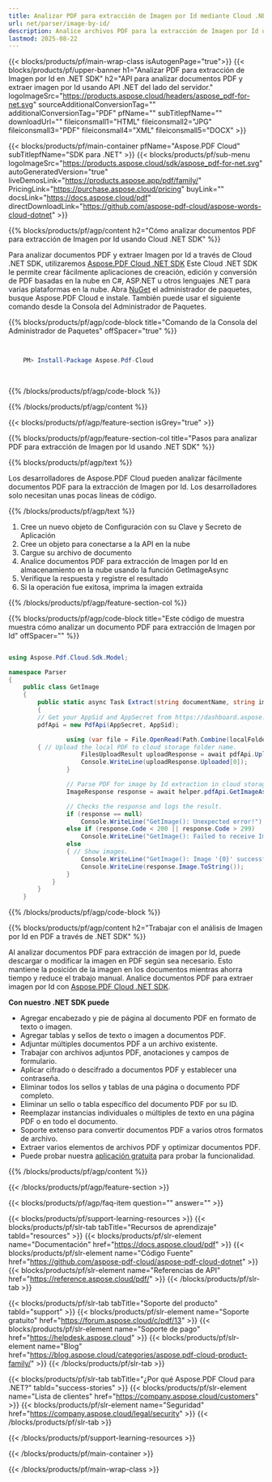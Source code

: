 ```yaml
---
title: Analizar PDF para extracción de Imagen por Id mediante Cloud .NET SDK
url: net/parser/image-by-id/
description: Analice archivos PDF para la extracción de Imagen por Id usando Aspose.PDF Cloud SDK para .NET. Mejore la capacidad de descubrimiento e indexación.
lastmod: 2025-08-22
---
```


{{< blocks/products/pf/main-wrap-class isAutogenPage="true">}}
{{< blocks/products/pf/upper-banner h1="Analizar PDF para extracción de Imagen por Id en .NET SDK" h2="API para analizar documentos PDF y extraer imagen por Id usando API .NET del lado del servidor." logoImageSrc="https://products.aspose.cloud/headers/aspose_pdf-for-net.svg" sourceAdditionalConversionTag="" additionalConversionTag="PDF" pfName="" subTitlepfName="" downloadUrl="" fileiconsmall1="HTML" fileiconsmall2="JPG" fileiconsmall3="PDF" fileiconsmall4="XML" fileiconsmall5="DOCX" >}}

{{< blocks/products/pf/main-container pfName="Aspose.PDF Cloud" subTitlepfName="SDK para .NET" >}}
{{< blocks/products/pf/sub-menu logoImageSrc="https://products.aspose.cloud/sdk/aspose_pdf-for-net.svg"
autoGeneratedVersion="true"
liveDemosLink="https://products.aspose.app/pdf/family/" PricingLink="https://purchase.aspose.cloud/pricing" buyLink="" docsLink="https://docs.aspose.cloud/pdf"  directDownloadLink="https://github.com/aspose-pdf-cloud/aspose-words-cloud-dotnet" >}}

{{% blocks/products/pf/agp/content h2="Cómo analizar documentos PDF para extracción de Imagen por Id usando Cloud .NET SDK" %}}

Para analizar documentos PDF y extraer Imagen por Id a través de Cloud .NET SDK, utilizaremos
[Aspose.PDF Cloud .NET SDK](https://products.aspose.cloud/pdf/net/)
Este Cloud .NET SDK le permite crear fácilmente aplicaciones de creación, edición y conversión de PDF basadas en la nube en C#, ASP.NET u otros lenguajes .NET para varias plataformas en la nube. Abra
[NuGet](https://www.nuget.org/packages/Aspose.Pdf-Cloud)
el administrador de paquetes, busque
Aspose.PDF Cloud
e instale. También puede usar el siguiente comando desde la Consola del Administrador de Paquetes.

{{% blocks/products/pf/agp/code-block title="Comando de la Consola del Administrador de Paquetes" offSpacer="true" %}}

```powershell

     
    PM> Install-Package Aspose.Pdf-Cloud
     
     

```

{{% /blocks/products/pf/agp/code-block %}}

{{% /blocks/products/pf/agp/content %}}

{{< blocks/products/pf/agp/feature-section isGrey="true" >}}

{{% blocks/products/pf/agp/feature-section-col title="Pasos para analizar PDF para extracción de Imagen por Id usando .NET SDK" %}}

{{% blocks/products/pf/agp/text %}}

Los desarrolladores de Aspose.PDF Cloud pueden analizar fácilmente documentos PDF para la extracción de Imagen por Id. Los desarrolladores solo necesitan unas pocas líneas de código.

{{% /blocks/products/pf/agp/text %}}

1. Cree un nuevo objeto de Configuración con su Clave y Secreto de Aplicación
1. Cree un objeto para conectarse a la API en la nube
1. Cargue su archivo de documento
1. Analice documentos PDF para extracción de Imagen por Id en almacenamiento en la nube usando la función GetImageAsync
1. Verifique la respuesta y registre el resultado
1. Si la operación fue exitosa, imprima la imagen extraída

{{% /blocks/products/pf/agp/feature-section-col %}}

{{% blocks/products/pf/agp/code-block title="Este código de muestra muestra cómo analizar un documento PDF para extracción de Imagen por Id" offSpacer="" %}}

```cs

using Aspose.Pdf.Cloud.Sdk.Model;

namespace Parser
{
    public class GetImage
    {
        public static async Task Extract(string documentName, string imageId, string remoteFolder)
        {
		// Get your AppSid and AppSecret from https://dashboard.aspose.cloud (free registration required). 
		pdfApi = new PdfApi(AppSecret, AppSid);

                using (var file = File.OpenRead(Path.Combine(localFolder, documentName)))
		{ // Upload the local PDF to cloud storage folder name.
                    FilesUploadResult uploadResponse = await pdfApi.UploadFileAsync(Path.Combine(remoteFolder, documentName), documentName);
                    Console.WriteLine(uploadResponse.Uploaded[0]);
                }

                // Parse PDF for image by Id extraction in cloud storage.
                ImageResponse response = await helper.pdfApi.GetImageAsync(documentName, imageId, folder: remoteFolder);

                // Checks the response and logs the result.
                if (response == null)
                    Console.WriteLine("GetImage(): Unexpected error!");
                else if (response.Code < 200 || response.Code > 299)
                    Console.WriteLine("GetImage(): Failed to receive Image from the document.");
                else
                { // Show images.
                    Console.WriteLine("GetImage(): Image '{0}' successfully received from the document '{1}.", imageId, documentName);
                    Console.WriteLine(response.Image.ToString());
                }
            }
        }
    }
```

{{% /blocks/products/pf/agp/code-block %}}

{{% blocks/products/pf/agp/content h2="Trabajar con el análisis de Imagen por Id en PDF a través de .NET SDK" %}}

Al analizar documentos PDF para extracción de imagen por Id, puede descargar o modificar la imagen en PDF según sea necesario. Esto mantiene la posición de la imagen en los documentos mientras ahorra tiempo y reduce el trabajo manual.
Analice documentos PDF para extraer imagen por Id con [Aspose.PDF Cloud .NET SDK](https://products.aspose.cloud/pdf/net/).

**Con nuestro .NET SDK puede**

+ Agregar encabezado y pie de página al documento PDF en formato de texto o imagen.
+ Agregar tablas y sellos de texto o imagen a documentos PDF.
+ Adjuntar múltiples documentos PDF a un archivo existente.
+ Trabajar con archivos adjuntos PDF, anotaciones y campos de formulario.
+ Aplicar cifrado o descifrado a documentos PDF y establecer una contraseña.
+ Eliminar todos los sellos y tablas de una página o documento PDF completo.
+ Eliminar un sello o tabla específico del documento PDF por su ID.
+ Reemplazar instancias individuales o múltiples de texto en una página PDF o en todo el documento.
+ Soporte extenso para convertir documentos PDF a varios otros formatos de archivo.
+ Extraer varios elementos de archivos PDF y optimizar documentos PDF.
+ Puede probar nuestra [aplicación gratuita](https://products.aspose.app/pdf/) para probar la funcionalidad.

{{% /blocks/products/pf/agp/content %}}

{{< /blocks/products/pf/agp/feature-section >}}

{{< blocks/products/pf/agp/faq-item question="" answer="" >}}

{{< blocks/products/pf/support-learning-resources >}}
{{< blocks/products/pf/slr-tab tabTitle="Recursos de aprendizaje" tabId="resources" >}}
{{< blocks/products/pf/slr-element name="Documentación" href="https://docs.aspose.cloud/pdf" >}}
{{< blocks/products/pf/slr-element name="Código Fuente" href="https://github.com/aspose-pdf-cloud/aspose-pdf-cloud-dotnet" >}}
{{< blocks/products/pf/slr-element name="Referencias de API" href="https://reference.aspose.cloud/pdf/" >}}
{{< /blocks/products/pf/slr-tab >}}

{{< blocks/products/pf/slr-tab tabTitle="Soporte del producto" tabId="support" >}}
{{< blocks/products/pf/slr-element name="Soporte gratuito" href="https://forum.aspose.cloud/c/pdf/13" >}}
{{< blocks/products/pf/slr-element name="Soporte de pago" href="https://helpdesk.aspose.cloud" >}}
{{< blocks/products/pf/slr-element name="Blog" href="https://blog.aspose.cloud/categories/aspose.pdf-cloud-product-family/" >}}
{{< /blocks/products/pf/slr-tab >}}

{{< blocks/products/pf/slr-tab tabTitle="¿Por qué Aspose.PDF Cloud para .NET?" tabId="success-stories" >}}
{{< blocks/products/pf/slr-element name="Lista de clientes" href="https://company.aspose.cloud/customers" >}}
{{< blocks/products/pf/slr-element name="Seguridad" href="https://company.aspose.cloud/legal/security" >}}
{{< /blocks/products/pf/slr-tab >}}

{{< /blocks/products/pf/support-learning-resources >}}

{{< /blocks/products/pf/main-container >}}

{{< /blocks/products/pf/main-wrap-class >}}



